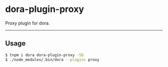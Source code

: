 # dora-plugin-proxy

Proxy plugin for dora.

----

## Usage

```bash
$ tnpm i dora dora-plugin-proxy -SD
$ ./node_modules/.bin/dora --plugins proxy
```



